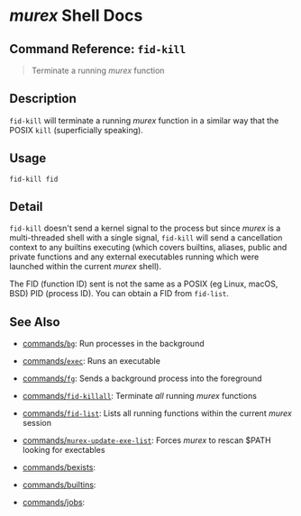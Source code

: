 # _murex_ Shell Docs

## Command Reference: `fid-kill`

> Terminate a running _murex_ function

## Description

`fid-kill` will terminate a running _murex_ function in a similar way
that the POSIX `kill` (superficially speaking).

## Usage

    fid-kill fid

## Detail

`fid-kill` doesn't send a kernel signal to the process but since _murex_ is
a multi-threaded shell with a single signal, `fid-kill` will send a
cancellation context to any builtins executing (which covers builtins,
aliases, public and private functions and any external executables running
which were launched within the current _murex_ shell).

The FID (function ID) sent is not the same as a POSIX (eg Linux, macOS, BSD)
PID (process ID). You can obtain a FID from `fid-list`.

## See Also

* [commands/`bg`](../commands/bg.md):
  Run processes in the background
* [commands/`exec`](../commands/exec.md):
  Runs an executable
* [commands/`fg`](../commands/fg.md):
  Sends a background process into the foreground
* [commands/`fid-killall`](../commands/fid-killall.md):
  Terminate _all_ running _murex_ functions
* [commands/`fid-list`](../commands/fid-list.md):
  Lists all running functions within the current _murex_ session
* [commands/`murex-update-exe-list`](../commands/murex-update-exe-list.md):
  Forces _murex_ to rescan $PATH looking for exectables
* [commands/bexists](../commands/bexists.md):
  
* [commands/builtins](../commands/builtins.md):
  
* [commands/jobs](../commands/jobs.md):
  